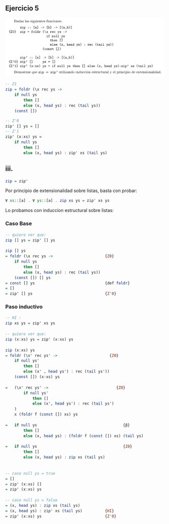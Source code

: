 ## Ejercicio 5

![alt text](image.png)

```haskell  
-- Z1
zip = foldr (\x rec ys ->
    if null ys
        then []
        else (x, head ys) : rec (tail ys))
    (const [])
```


```haskell  
-- Z'0
zip' [] ys = []
-- Z'1
zip' (x:xs) ys = 
    if null ys 
        then [] 
        else (x, head ys) : zip' xs (tail ys)
```


## iii.

```haskell    
zip = zip'
```

Por principio de extensionalidad sobre listas, basta con probar:
```haskell
∀ xs::[a] . ∀ ys::[a] . zip xs ys = zip' xs ys
```
Lo probamos con induccion estructural sobre listas:

### Caso Base
```haskell  
-- quiero ver que:
zip [] ys = zip' [] ys

zip [] ys
= foldr (\x rec ys ->                       {Z0}
    if null ys
        then []
        else (x, head ys) : rec (tail ys))
    (const []) [] ys
= const [] ys                               {def foldr}
= []    
= zip' [] ys                                {Z'0}
```

### Paso inductivo
```haskell   
-- HI :
zip xs ys = zip' xs ys

-- quiero ver que:
zip (x:xs) ys = zip' (x:xs) ys

zip (x:xs) ys
= foldr (\x' rec ys' ->                       {Z0}
    if null ys'
        then []
        else (x' , head ys') : rec (tail ys'))
    (const []) (x:xs) ys

=   (\x' rec ys' ->                              {Z0}
        if null ys'
            then []
            else (x', head ys') : rec (tail ys')
    )
    x (foldr f (const []) xs) ys

=   if null ys                                      {β}
        then []
        else (x, head ys) : (foldr f (const []) xs) (tail ys)

=   if null ys                                      {Z0}
        then []
        else (x, head ys) : zip xs (tail ys)


-- caso null ys = true
= []                
= zip' (x:xs) []
= zip' (x:xs) ys

-- caso null ys = false
= (x, head ys) : zip xs (tail ys)
= (x, head ys) : zip' xs (tail ys)          {HI}
= zip' (x:xs) ys                            {Z'0}
```